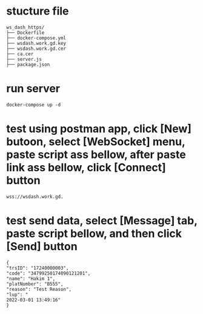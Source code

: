 

# stucture file
	ws_dash_https/
	├── Dockerfile
	├── docker-compose.yml
	├── wsdash.work.gd.key
	├── wsdash.work.gd.cer
    ├── ca.cer
	├── server.js
    ├── package.json

# run server
    docker-compose up -d

# test using postman app, click [New] butoon, select [WebSocket] menu, paste script ass bellow, after paste link ass bellow, click [Connect] button
    wss://wsdash.work.gd.

# test send data, select [Message] tab, paste script bellow, and then click [Send] button  
    {
    "trsID": "17240000003",
    "code": "34799250174090121201",
    "name": "Hakim 1",
    "platNumber": "B555",
    "reason": "Test Reason",
    "lup": "
    2022-03-01 13:49:16"
    }



